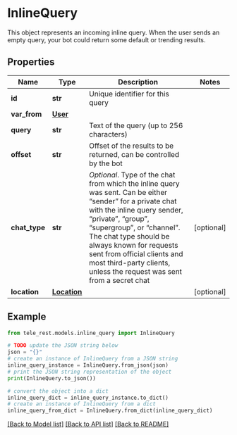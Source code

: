 # InlineQuery

This object represents an incoming inline query. When the user sends an empty query, your bot could return some default or trending results.

## Properties

Name | Type | Description | Notes
------------ | ------------- | ------------- | -------------
**id** | **str** | Unique identifier for this query | 
**var_from** | [**User**](User.md) |  | 
**query** | **str** | Text of the query (up to 256 characters) | 
**offset** | **str** | Offset of the results to be returned, can be controlled by the bot | 
**chat_type** | **str** | *Optional*. Type of the chat from which the inline query was sent. Can be either “sender” for a private chat with the inline query sender, “private”, “group”, “supergroup”, or “channel”. The chat type should be always known for requests sent from official clients and most third-party clients, unless the request was sent from a secret chat | [optional] 
**location** | [**Location**](Location.md) |  | [optional] 

## Example

```python
from tele_rest.models.inline_query import InlineQuery

# TODO update the JSON string below
json = "{}"
# create an instance of InlineQuery from a JSON string
inline_query_instance = InlineQuery.from_json(json)
# print the JSON string representation of the object
print(InlineQuery.to_json())

# convert the object into a dict
inline_query_dict = inline_query_instance.to_dict()
# create an instance of InlineQuery from a dict
inline_query_from_dict = InlineQuery.from_dict(inline_query_dict)
```
[[Back to Model list]](../README.md#documentation-for-models) [[Back to API list]](../README.md#documentation-for-api-endpoints) [[Back to README]](../README.md)


